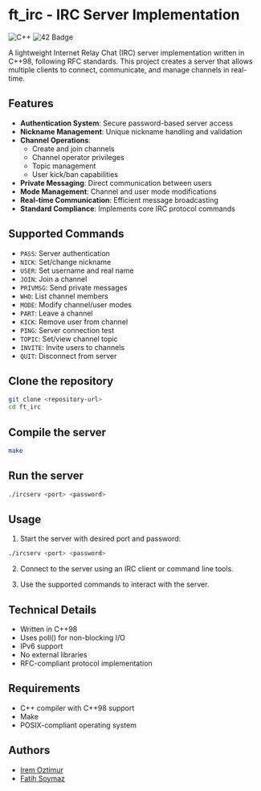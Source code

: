 # ft_irc - IRC Server Implementation

![C++](https://img.shields.io/badge/C%2B%2B-98-blue)
![42 Badge](https://img.shields.io/badge/42-Project-blue)

A lightweight Internet Relay Chat (IRC) server implementation written in C++98, following RFC standards. This project creates a server that allows multiple clients to connect, communicate, and manage channels in real-time.

## Features

- **Authentication System**: Secure password-based server access
- **Nickname Management**: Unique nickname handling and validation
- **Channel Operations**: 
  - Create and join channels
  - Channel operator privileges
  - Topic management
  - User kick/ban capabilities
- **Private Messaging**: Direct communication between users
- **Mode Management**: Channel and user mode modifications
- **Real-time Communication**: Efficient message broadcasting
- **Standard Compliance**: Implements core IRC protocol commands

## Supported Commands

- `PASS`: Server authentication
- `NICK`: Set/change nickname
- `USER`: Set username and real name
- `JOIN`: Join a channel
- `PRIVMSG`: Send private messages
- `WHO`: List channel members
- `MODE`: Modify channel/user modes
- `PART`: Leave a channel
- `KICK`: Remove user from channel
- `PING`: Server connection test
- `TOPIC`: Set/view channel topic
- `INVITE`: Invite users to channels
- `QUIT`: Disconnect from server

## Clone the repository

```bash
git clone <repository-url>
cd ft_irc
```

## Compile the server

```bash
make
```

## Run the server
```bash
./ircserv <port> <password>
```

## Usage

1. Start the server with desired port and password:
```bash
./ircserv <port> <password>
```

2. Connect to the server using an IRC client or command line tools.

3. Use the supported commands to interact with the server.

## Technical Details

- Written in C++98
- Uses poll() for non-blocking I/O
- IPv6 support
- No external libraries
- RFC-compliant protocol implementation

## Requirements

- C++ compiler with C++98 support
- Make
- POSIX-compliant operating system

## Authors

- [Irem Oztimur](https://github.com/IremOztimur)
- [Fatih Soymaz](https://github.com/fsoymaz)

